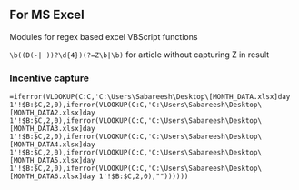## For MS Excel

Modules for regex based excel VBScript functions

`\b((D(-| ))?\d{4})(?=Z\b|\b)` for article without capturing Z in result

### Incentive capture
`=iferror(VLOOKUP(C:C,'C:\Users\Sabareesh\Desktop\[MONTH_DATA.xlsx]day 1'!$B:$C,2,0),iferror(VLOOKUP(C:C,'C:\Users\Sabareesh\Desktop\[MONTH_DATA2.xlsx]day 1'!$B:$C,2,0),iferror(VLOOKUP(C:C,'C:\Users\Sabareesh\Desktop\[MONTH_DATA3.xlsx]day 1'!$B:$C,2,0),iferror(VLOOKUP(C:C,'C:\Users\Sabareesh\Desktop\[MONTH_DATA4.xlsx]day 1'!$B:$C,2,0),iferror(VLOOKUP(C:C,'C:\Users\Sabareesh\Desktop\[MONTH_DATA5.xlsx]day 1'!$B:$C,2,0),iferror(VLOOKUP(C:C,'C:\Users\Sabareesh\Desktop\[MONTH_DATA6.xlsx]day 1'!$B:$C,2,0),""))))))` 
